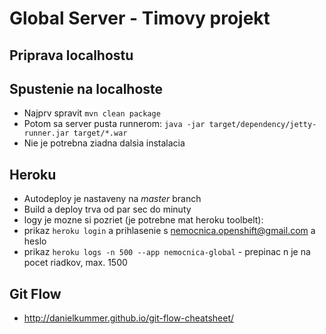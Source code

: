 Global Server - Timovy projekt
=============================

Priprava localhostu
-------------------


Spustenie na localhoste
-----------------------

- Najprv spravit `mvn clean package`
- Potom sa server pusta runnerom: `java -jar target/dependency/jetty-runner.jar target/*.war`
- Nie je potrebna ziadna dalsia instalacia

Heroku
------

- Autodeploy je nastaveny na *master* branch
- Build a deploy trva od par sec do minuty
- logy je mozne si pozriet (je potrebne mat heroku toolbelt):
 - prikaz `heroku login` a prihlasenie s nemocnica.openshift@gmail.com a heslo
 - prikaz `heroku logs -n 500 --app nemocnica-global` - prepinac n je na pocet riadkov, max. 1500

Git Flow
--------

- http://danielkummer.github.io/git-flow-cheatsheet/
